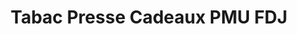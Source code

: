 ---
title: "Tabac Presse Cadeaux PMU FDJ"
url: /rieux-minervois/tabac-presse-cadeaux-pmu-fdj/
shop: marchand de journaux
---